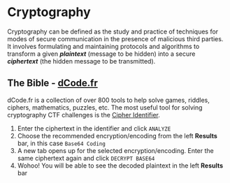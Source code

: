 # Cryptography
Cryptography can be defined as the study and practice of techniques for
modes of secure communication in the presence of malicious third parties. It
involves formulating and maintaining protocols and algorithms to transform
a given ***plaintext*** (message to be hidden) into a secure ***ciphertext*** (the hidden
message to be transmitted).

## The Bible - [dCode.fr](https://www.dcode.fr/en)
dCode.fr is a collection of over 800 tools to help solve games, riddles, ciphers, mathematics, puzzles, etc. The most useful tool for solving cryptography CTF challenges is the [Cipher Identifier](https://www.dcode.fr/cipher-identifier).

1. Enter the ciphertext in the identifier and click `ANALYZE`
2. Choose the recommended encryption/encoding from the left **Results** bar, in this case `Base64 Coding`
3. A new tab opens up for the selected encryption/encoding. Enter the same ciphertext again and click `DECRYPT BASE64`
4. Wohoo! You will be able to see the decoded plaintext in the left **Results** bar
